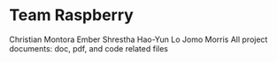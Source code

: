 # Team  Raspberry
Christian Montora
Ember Shrestha
Hao-Yun Lo
Jomo Morris 
 All project  documents:  doc,  pdf, and  code related  files
